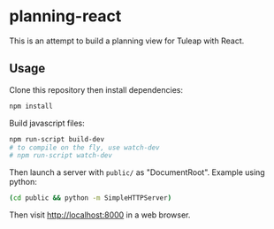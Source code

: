 planning-react
==============

This is an attempt to build a planning view for Tuleap with React.

Usage
-----

Clone this repository then install dependencies:

```sh
npm install
```

Build javascript files:

```sh
npm run-script build-dev
# to compile on the fly, use watch-dev
# npm run-script watch-dev
```

Then launch a server with `public/` as "DocumentRoot". Example using python:

```sh
(cd public && python -m SimpleHTTPServer)
```

Then visit [http://localhost:8000](http://localhost:8000) in a web browser.
